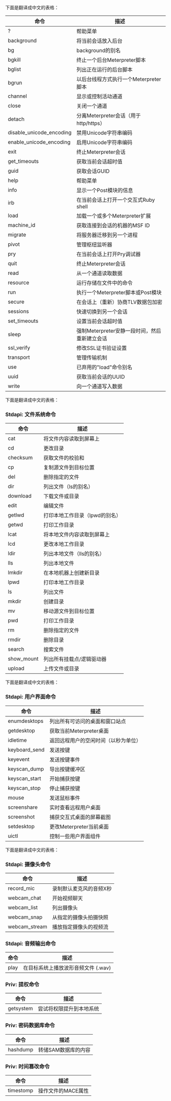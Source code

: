 下面是翻译成中文的表格：

| 命令                     | 描述                                          |
| ------------------------ | --------------------------------------------- |
| ?                        | 帮助菜单                                      |
| background               | 将当前会话放入后台                            |
| bg                       | background的别名                              |
| bgkill                   | 终止一个后台Meterpreter脚本                   |
| bglist                   | 列出正在运行的后台脚本                        |
| bgrun                    | 以后台线程方式执行一个Meterpreter脚本         |
| channel                  | 显示或控制活动通道                            |
| close                    | 关闭一个通道                                  |
| detach                   | 分离Meterpreter会话（用于http/https）         |
| disable_unicode_encoding | 禁用Unicode字符串编码                         |
| enable_unicode_encoding  | 启用Unicode字符串编码                         |
| exit                     | 终止Meterpreter会话                           |
| get_timeouts             | 获取当前会话超时值                            |
| guid                     | 获取会话GUID                                  |
| help                     | 帮助菜单                                      |
| info                     | 显示一个Post模块的信息                        |
| irb                      | 在当前会话上打开一个交互式Ruby shell          |
| load                     | 加载一个或多个Meterpreter扩展                 |
| machine_id               | 获取连接到会话的机器的MSF ID                  |
| migrate                  | 将服务器迁移到另一个进程                      |
| pivot                    | 管理枢纽监听器                                |
| pry                      | 在当前会话上打开Pry调试器                     |
| quit                     | 终止Meterpreter会话                           |
| read                     | 从一个通道读取数据                            |
| resource                 | 运行存储在文件中的命令                        |
| run                      | 执行一个Meterpreter脚本或Post模块             |
| secure                   | 在会话上（重新）协商TLV数据包加密             |
| sessions                 | 快速切换到另一个会话                          |
| set_timeouts             | 设置当前会话超时值                            |
| sleep                    | 强制Meterpreter安静一段时间，然后重新建立会话 |
| ssl_verify               | 修改SSL证书验证设置                           |
| transport                | 管理传输机制                                  |
| use                      | 已弃用的"load"命令别名                        |
| uuid                     | 获取当前会话的UUID                            |
| write                    | 向一个通道写入数据                            |

下面是翻译成中文的表格：

### Stdapi: 文件系统命令

| 命令       | 描述                           |
| ---------- | ------------------------------ |
| cat        | 将文件内容读取到屏幕上         |
| cd         | 更改目录                       |
| checksum   | 获取文件的校验和               |
| cp         | 复制源文件到目标位置           |
| del        | 删除指定的文件                 |
| dir        | 列出文件（ls的别名）           |
| download   | 下载文件或目录                 |
| edit       | 编辑文件                       |
| getlwd     | 打印本地工作目录（lpwd的别名） |
| getwd      | 打印工作目录                   |
| lcat       | 将本地文件内容读取到屏幕上     |
| lcd        | 更改本地工作目录               |
| ldir       | 列出本地文件（lls的别名）      |
| lls        | 列出本地文件                   |
| lmkdir     | 在本地机器上创建新目录         |
| lpwd       | 打印本地工作目录               |
| ls         | 列出文件                       |
| mkdir      | 创建目录                       |
| mv         | 移动源文件到目标位置           |
| pwd        | 打印工作目录                   |
| rm         | 删除指定的文件                 |
| rmdir      | 删除目录                       |
| search     | 搜索文件                       |
| show_mount | 列出所有挂载点/逻辑驱动器      |
| upload     | 上传文件或目录                 |

下面是翻译成中文的表格：

### Stdapi: 用户界面命令

| 命令          | 描述                                 |
| ------------- | ------------------------------------ |
| enumdesktops  | 列出所有可访问的桌面和窗口站点       |
| getdesktop    | 获取当前Meterpreter桌面              |
| idletime      | 返回远程用户的空闲时间（以秒为单位） |
| keyboard_send | 发送按键                             |
| keyevent      | 发送按键事件                         |
| keyscan_dump  | 导出按键缓冲区                       |
| keyscan_start | 开始捕获按键                         |
| keyscan_stop  | 停止捕获按键                         |
| mouse         | 发送鼠标事件                         |
| screenshare   | 实时查看远程用户桌面                 |
| screenshot    | 捕获交互式桌面的屏幕截图             |
| setdesktop    | 更改Meterpreter当前桌面              |
| uictl         | 控制一些用户界面组件                 |

下面是翻译成中文的表格：

### Stdapi: 摄像头命令

| 命令          | 描述                    |
| ------------- | ----------------------- |
| record_mic    | 录制默认麦克风的音频X秒 |
| webcam_chat   | 开始视频聊天            |
| webcam_list   | 列出摄像头              |
| webcam_snap   | 从指定的摄像头拍摄快照  |
| webcam_stream | 播放指定摄像头的视频流  |

### Stdapi: 音频输出命令

| 命令 | 描述                                |
| ---- | ----------------------------------- |
| play | 在目标系统上播放波形音频文件 (.wav) |

### Priv: 提权命令

| 命令      | 描述                     |
| --------- | ------------------------ |
| getsystem | 尝试将权限提升到本地系统 |

### Priv: 密码数据库命令

| 命令     | 描述                |
| -------- | ------------------- |
| hashdump | 转储SAM数据库的内容 |

### Priv: 时间篡改命令

| 命令      | 描述               |
| --------- | ------------------ |
| timestomp | 操作文件的MACE属性 |